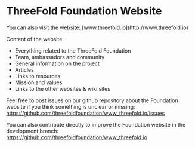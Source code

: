 # ThreeFold Foundation Website

You can also visit the website: 
[www.threefold.io](http://www.threefold.io)

Content of the website:
- Everything related to the ThreeFold Foundation
- Team, ambassadors and community
- General information on the project
- Articles
- Links to resources
- Mission and values
- Links to the other websites & wiki sites

Feel free to post issues on our github repository about the Foundation website if you think something is unclear or missing: https://github.com/threefoldfoundation/www_threefold.io/issues

You can also contribute directly to improve the Foundation website in the development branch:
https://github.com/threefoldfoundation/www_threefold.io